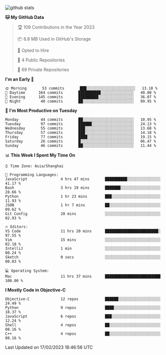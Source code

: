 
![github stats](https://github-readme-stats.vercel.app/api?username=ChesterYue&show_icons=true&count_private=true)

<!-- ![wakatime](https://github-readme-stats.vercel.app/api/wakatime?username=ChesterYue&layout=compact) -->

<!-- ![wakatime](https://github-readme-stats.vercel.app/api/top-langs/?username=ChesterYue&layout=compact) -->

<!--START_SECTION:waka-->
**🐱 My GitHub Data** 

> 🏆 109 Contributions in the Year 2023
 > 
> 📦 6.8 MB Used in GitHub's Storage 
 > 
> 💼 Opted to Hire
 > 
> 📜 4 Public Repositories 
 > 
> 🔑 69 Private Repositories  
 > 
**I'm an Early 🐤** 

```text
🌞 Morning       53 commits       ███░░░░░░░░░░░░░░░░░░░░░░   13.18 % 
🌆 Daytime      164 commits       ██████████░░░░░░░░░░░░░░░   40.80 % 
🌃 Evening      145 commits       █████████░░░░░░░░░░░░░░░░   36.07 % 
🌙 Night         40 commits       ██░░░░░░░░░░░░░░░░░░░░░░░   09.95 % 

```
📅 **I'm Most Productive on Tuesday** 

```text
Monday          44 commits       ██░░░░░░░░░░░░░░░░░░░░░░░   10.95 % 
Tuesday         97 commits       ██████░░░░░░░░░░░░░░░░░░░   24.13 % 
Wednesday       55 commits       ███░░░░░░░░░░░░░░░░░░░░░░   13.68 % 
Thursday        57 commits       ███░░░░░░░░░░░░░░░░░░░░░░   14.18 % 
Friday          77 commits       ████░░░░░░░░░░░░░░░░░░░░░   19.15 % 
Saturday        26 commits       █░░░░░░░░░░░░░░░░░░░░░░░░   06.47 % 
Sunday          46 commits       ██░░░░░░░░░░░░░░░░░░░░░░░   11.44 % 

```


📊 **This Week I Spent My Time On** 

```text
⌚︎ Time Zone: Asia/Shanghai

💬 Programming Languages: 
JavaScript               4 hrs 47 mins       ██████████░░░░░░░░░░░░░░░   41.17 % 
Bash                     3 hrs 19 mins       ███████░░░░░░░░░░░░░░░░░░   28.66 % 
Python                   1 hr 23 mins        ███░░░░░░░░░░░░░░░░░░░░░░   11.93 % 
JSON                     1 hr 7 mins         ██░░░░░░░░░░░░░░░░░░░░░░░   09.62 % 
Git Config               20 mins             ░░░░░░░░░░░░░░░░░░░░░░░░░   02.93 % 

🔥 Editors: 
VS Code                  11 hrs 20 mins      ████████████████████████░   97.55 % 
Vim                      15 mins             ░░░░░░░░░░░░░░░░░░░░░░░░░   02.18 % 
IntelliJ                 1 min               ░░░░░░░░░░░░░░░░░░░░░░░░░   00.24 % 
Sketch                   0 secs              ░░░░░░░░░░░░░░░░░░░░░░░░░   00.03 % 

💻 Operating System: 
Mac                      11 hrs 37 mins      █████████████████████████   100.00 % 

```

**I Mostly Code in Objective-C** 

```text
Objective-C              12 repos            ██████░░░░░░░░░░░░░░░░░░░   24.49 % 
Python                   9 repos             ████░░░░░░░░░░░░░░░░░░░░░   18.37 % 
JavaScript               6 repos             ███░░░░░░░░░░░░░░░░░░░░░░   12.24 % 
Shell                    4 repos             ██░░░░░░░░░░░░░░░░░░░░░░░   08.16 % 
C++                      4 repos             ██░░░░░░░░░░░░░░░░░░░░░░░   08.16 % 

```



 Last Updated on 17/02/2023 18:46:56 UTC
<!--END_SECTION:waka-->